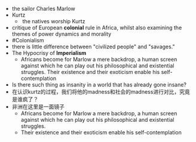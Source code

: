 - the sailor Charles Marlow
- Kurtz
	-  the natives worship Kurtz
- critique of European **colonial** rule in Africa, whilst also examining the themes of power dynamics and morality
- #Colonialism 
- there is little difference between "civilized people" and "savages."
- The Hypocrisy of **Imperialism**
	- Africans become for Marlow a mere backdrop, a human screen against which he can play out his philosophical and existential struggles. Their existence and their exoticism enable his self-contemplation
- Is there such thing as insanity in a world that has already gone insane?
- 在认识kurtz的过程，我们将他的madness和社会的madness进行对比，究竟是谁疯了？
- 非洲在这里是一面镜子
	- Africans become for Marlow a mere backdrop, a human screen against which he can play out his philosophical and existential struggles.
	- Their existence and their exoticism enable his self-contemplation
